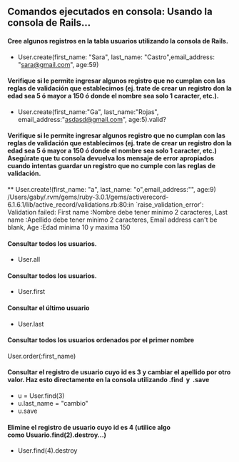 ## Comandos ejecutados en consola: Usando la consola de Rails...

#### Cree algunos registros en la tabla usuarios utilizando la consola de Rails.
* User.create(first_name: "Sara", last_name: "Castro",email_address: "sara@gmail.com", age:59) 

#### Verifique si le permite ingresar algunos registro que no cumplan con las reglas de validación que establecimos (ej. trate de crear un registro don la edad sea 5 ó mayor a 150 ó donde el nombre sea solo 1 caracter, etc.).
* User.create(first_name:"Ga", last_name:"Rojas", email_address:"asdasd@gmail.com", age:5).valid?

#### Verifique si le permite ingresar algunos registro que no cumplan con las reglas de validación que establecimos (ej. trate de crear un registro don la edad sea 5 ó mayor a 150 ó donde el nombre sea solo 1 caracter, etc.) Asegúrate que tu consola devuelva los mensaje de error apropiados cuando intentas guardar un registro que no cumple con las reglas de validación.
** User.create!(first_name: "a", last_name: "o",email_address:"", age:9) /Users/gaby/.rvm/gems/ruby-3.0.1/gems/activerecord-6.1.6.1/lib/active_record/validations.rb:80:in `raise_validation_error': Validation failed: First name :Nombre debe tener minimo 2 caracteres, Last name :Apellido debe tener minimo 2 caracteres, Email address can't be blank, Age :Edad minima 10 y maxima 150

#### Consultar todos los usuarios.
* User.all

#### Consultar todos los usuarios.
* User.first

#### Consultar el último usuario
* User.last

#### Consultar todos los usuarios ordenados por el primer nombre
User.order(:first_name)

#### Consultar el registro de usuario cuyo id es 3 y cambiar el apellido por otro valor. Haz esto directamente en la consola utilizando .find  y  .save
* u = User.find(3)
* u.last_name = "cambio" 
* u.save

#### Elimine el registro de usuario cuyo id es 4 (utilice algo como Usuario.find(2).destroy...) 
* User.find(4).destroy
